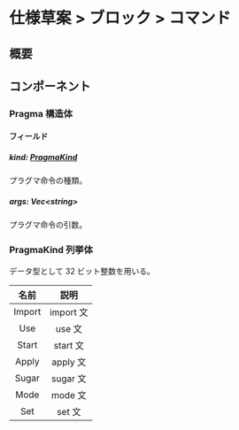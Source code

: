 # 仕様草案 > ブロック > コマンド

## 概要

## コンポーネント

### Pragma 構造体

#### フィールド

##### kind: [PragmaKind](./index.md#PragmaKind%20%列挙体)

プラグマ命令の種類。

##### args: Vec\<string>

プラグマ命令の引数。

### PragmaKind 列挙体

データ型として 32 ビット整数を用いる。

|名前|説明|
|:-:|:-:|
|Import|import 文|
|Use|use 文|
|Start|start 文|
|Apply|apply 文|
|Sugar|sugar 文|
|Mode|mode 文|
|Set|set 文|
